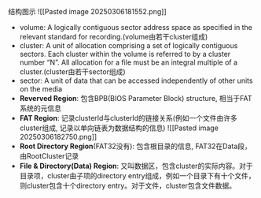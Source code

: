 结构图示
![[Pasted image 20250306181552.png]]

- volume: A logically contiguous sector address space as specified in the relevant standard for recording.(volume由若干cluster组成)
- cluster: A unit of allocation comprising a set of logically contiguous sectors. Each cluster within the volume is referred to by a cluster number “N”. All allocation for a file must be an integral multiple of a cluster.(cluster由若干sector组成)
- sector: A unit of data that can be accessed independently of other units on the media
- **Reverved Region**: 包含BPB(BIOS Parameter Block) structure, 相当于FAT系统的元信息
- **FAT Region**: 记录clusterId与clusterId的链接关系(例如一个文件由许多cluster组成, 记录以单向链表为数据结构的信息)
![[Pasted image 20250306182750.png]]
- **Root Directory Region**(FAT32没有): 包含根目录的信息, FAT32在Data段，由RootCluster记录
- **File & Directory(Data) Region**: 又叫数据区，包含cluster的实际内容。对于目录项，cluster由子项的directory entry组成，例如一个目录下有十个文件，则cluster包含十个directory entry。对于文件，cluster包含文件数据。
